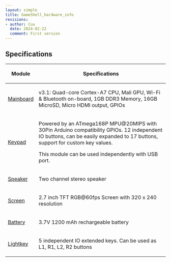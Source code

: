 ```yaml
---
layout: simple
title: GameShell_hardware_info
revisions:
- author: Cuu 
  date: 2024-02-22
  comment: First version
---
```

## Specifications

<table>
<thead>
<tr class="header">
<th><p>Module</p></th>
<th><p>Specifications</p></th>
</tr>
</thead>
<tbody>
<tr class="odd">
<td><p><a href="Mainboard" title="wikilink">Mainboard</a></p></td>
<td><p>v3.1: Quad-core Cortex-A7 CPU, Mali GPU, Wi-Fi &amp; Bluetooth
on-board, 1GB DDR3 Memory, 16GB MicroSD, Micro HDMI output,
GPIOs</p></td>
</tr>
<tr class="even">
<td><p><a href="Keypad" title="wikilink">Keypad</a></p></td>
<td><p>Powered by an ATmega168P MPU@20MIPS with 30Pin Arduino
compatibility GPIOs. 12 independent IO buttons, can be easily expanded
to 17 buttons, support for custom key values.</p>
<p>This module can be used independently with USB port.</p></td>
</tr>
<tr class="odd">
<td><p><a href="Speaker" title="wikilink">Speaker</a></p></td>
<td><p>Two channel stereo speaker</p></td>
</tr>
<tr class="even">
<td><p><a href="Screen" title="wikilink">Screen</a></p></td>
<td><p>2.7 inch TFT RGB@60fps Screen with 320 x 240 resolution</p></td>
</tr>
<tr class="odd">
<td><p><a href="Battery" title="wikilink">Battery</a></p></td>
<td><p>3.7V 1200 mAh rechargeable battery</p></td>
</tr>
<tr class="even">
<td><p><a href="Lightkey" title="wikilink">Lightkey</a></p></td>
<td><p>5 independent IO extended keys. Can be used as L1, R1, L2, R2
buttons</p></td>
</tr>
</tbody>
</table>